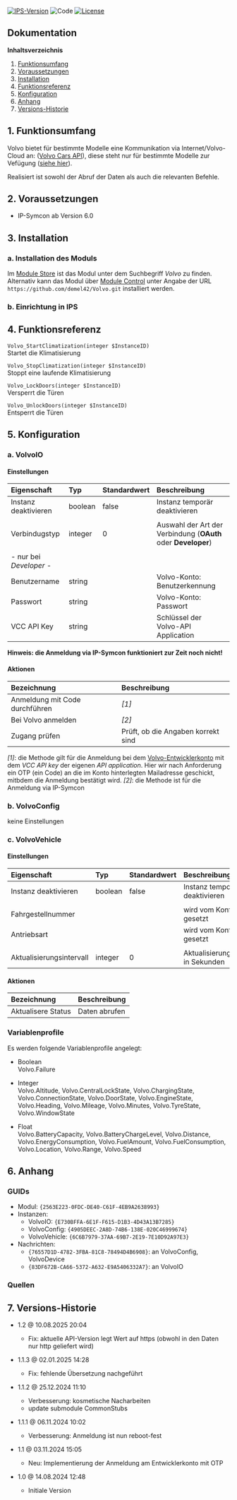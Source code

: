[![IPS-Version](https://img.shields.io/badge/Symcon_Version-6.0+-red.svg)](https://www.symcon.de/service/dokumentation/entwicklerbereich/sdk-tools/sdk-php/)
![Code](https://img.shields.io/badge/Code-PHP-blue.svg)
[![License](https://img.shields.io/badge/License-CC%20BY--NC--SA%204.0-green.svg)](https://creativecommons.org/licenses/by-nc-sa/4.0/)

## Dokumentation

**Inhaltsverzeichnis**

1. [Funktionsumfang](#1-funktionsumfang)
2. [Voraussetzungen](#2-voraussetzungen)
3. [Installation](#3-installation)
4. [Funktionsreferenz](#4-funktionsreferenz)
5. [Konfiguration](#5-konfiguration)
6. [Anhang](#6-anhang)
7. [Versions-Historie](#7-versions-historie)

## 1. Funktionsumfang

Volvo bietet für bestimmte Modelle eine Kommunikation via Internet/Volvo-Cloud an: ([Volvo Cars API](https://developer.volvocars.com)), diese steht nur für bestimmte Modelle zur Vefügung ([siehe hier](https://developer.volvocars.com/apis/connected-vehicle/v2/overview/#availability)).

Realisiert ist sowohl der Abruf der Daten als auch die relevanten Befehle.

## 2. Voraussetzungen

- IP-Symcon ab Version 6.0

## 3. Installation

### a. Installation des Moduls

Im [Module Store](https://www.symcon.de/service/dokumentation/komponenten/verwaltungskonsole/module-store/) ist das Modul unter dem Suchbegriff *Volvo* zu finden.<br>
Alternativ kann das Modul über [Module Control](https://www.symcon.de/service/dokumentation/modulreferenz/module-control/) unter Angabe der URL `https://github.com/demel42/Volvo.git` installiert werden.

### b. Einrichtung in IPS

## 4. Funktionsreferenz

`Volvo_StartClimatization(integer $InstanceID)`<br>
Startet die Klimatisierung

`Volvo_StopClimatization(integer $InstanceID)`<br>
Stoppt eine laufende Klimatisierung

`Volvo_LockDoors(integer $InstanceID)`<br>
Versperrt die Türen

`Volvo_UnlockDoors(integer $InstanceID)`<br>
Entsperrt die Türen

## 5. Konfiguration

### a. VolvoIO

#### Einstellungen

| Eigenschaft             | Typ     | Standardwert | Beschreibung |
| :---------------------- | :------ | :----------- | :----------- |
| Instanz deaktivieren    | boolean | false        | Instanz temporär deaktivieren |
|                         |         |              | |
| Verbindugstyp           | integer | 0            | Auswahl der Art der Verbindung (**OAuth** oder **Developer**) |
|                         |         |              | |
| - nur bei _Developer_ - |         |              | |
| Benutzername            | string  |              | Volvo-Konto: Benutzerkennung |
| Passwort                | string  |              | Volvo-Konto: Passwort |
| VCC API Key             | string  |              | Schlüssel der Volvo-API Application |

**Hinweis: die Anmeldung via IP-Symcon funktioniert zur Zeit noch nicht!**

#### Aktionen

| Bezeichnung   | Beschreibung |
| :------------ | :----------- |
| Anmeldung mit Code durchführen | _[1]_ |
| Bei Volvo anmelden | _[2]_ |
| Zugang prüfen | Prüft, ob die Angaben korrekt sind |

_[1]_: die Methode gilt für die Anmeldung bei dem [Volvo-Entwicklerkonto](https://developer.volvocars.com) mit dem *VCC API key* der eigenen *API application*. Hier wir nach Anforderung ein OTP (ein Code) an die im Konto hinterlegten Mailadresse geschickt, mitbdem die Anmeldung bestätigt wird.
_[2]_: die Methode ist für die Anmeldung via IP-Symcon

### b. VolvoConfig

keine Einstellungen

### c. VolvoVehicle

#### Einstellungen

| Eigenschaft               | Typ     | Standardwert | Beschreibung |
| :------------------------ | :------ | :----------- | :----------- |
| Instanz deaktivieren      | boolean | false        | Instanz temporär deaktivieren |
|                           |         |              | |
| Fahrgestellnummer         |         |              | wird vom Konfigurator gesetzt |
| Antriebsart               |         |              | wird vom Konfigurator gesetzt |
|                           |         |              | |
| Aktualisierungsintervall  | integer | 0            | Aktualisierungsintervall in Sekunden |

#### Aktionen

| Bezeichnung                | Beschreibung |
| :------------------------- | :----------- |
| Aktualisere Status         | Daten abrufen |

### Variablenprofile

Es werden folgende Variablenprofile angelegt:
* Boolean<br>
Volvo.Failure

* Integer<br>
Volvo.Altitude,
Volvo.CentralLockState,
Volvo.ChargingState,
Volvo.ConnectionState,
Volvo.DoorState,
Volvo.EngineState,
Volvo.Heading,
Volvo.Mileage,
Volvo.Minutes,
Volvo.TyreState,
Volvo.WindowState

* Float<br>
Volvo.BatteryCapacity,
Volvo.BatteryChargeLevel,
Volvo.Distance,
Volvo.EnergyConsumption,
Volvo.FuelAmount,
Volvo.FuelConsumption,
Volvo.Location,
Volvo.Range,
Volvo.Speed

## 6. Anhang

### GUIDs
- Modul: `{2563E223-0FDC-DE40-C61F-4EB9A2638993}`
- Instanzen:
  - VolvoIO: `{E730BFFA-6E1F-F615-D1B3-4D43A13B7285}`
  - VolvoConfig: `{4905DEEC-2A8D-74B6-138E-020C46999674}`
  - VolvoVehicle: `{6C6B7979-37AA-69B7-2E19-7E10D92A97E3}`
- Nachrichten:
    - `{76557D1D-4782-3FBA-81C8-78494D4B6908}`: an VolvoConfig, VolvoDevice
    - `{83DF672B-CA66-5372-A632-E9A5406332A7}`: an VolvoIO

### Quellen

## 7. Versions-Historie

- 1.2 @ 10.08.2025 20:04
  - Fix: aktuelle API-Version legt Wert auf https (obwohl in den Daten nur http geliefert wird)

- 1.1.3 @ 02.01.2025 14:28
  - Fix: fehlende Übersetzung nachgeführt

- 1.1.2 @ 25.12.2024 11:10
  - Verbesserung: kosmetische Nacharbeiten
  - update submodule CommonStubs

- 1.1.1 @ 06.11.2024 10:02
  - Verbesserung: Anmeldung ist nun reboot-fest

- 1.1 @ 03.11.2024 15:05
  - Neu: Implementierung der Anmeldung am Entwicklerkonto mit OTP

- 1.0 @ 14.08.2024 12:48
  - Initiale Version
